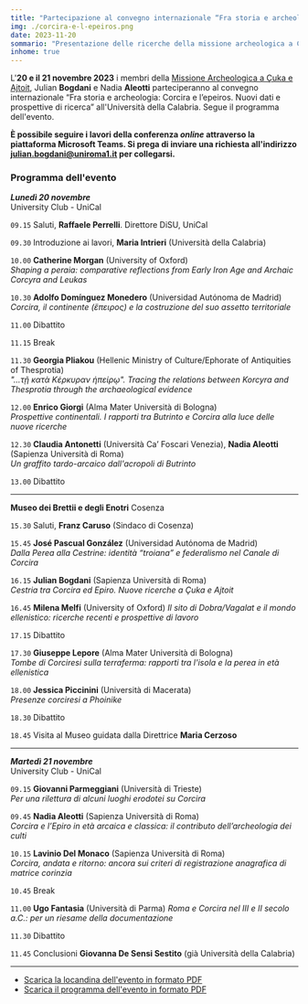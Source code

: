 ```yaml
---
title: "Partecipazione al convegno internazionale “Fra storia e archeologia: Corcira e l’epeiros. Nuovi dati e prospettive di ricerca”"
img: ./corcira-e-l-epeiros.png
date: 2023-11-20
sommario: "Presentazione delle ricerche della missione archeologica a Çuka e Ajtoit al convegno internazionale “Fra storia e archeologia: Corcira e l’epeiros. Nuovi dati e prospettive di ricerca”"
inhome: true
---
```



L'**20 e il 21 novembre 2023** i membri della [Missione Archeologica a Çuka e Ajtoit](../../ricerca/missione-archeologica-sapienza-a-cuka-e-ajtoit-albania/), Julian **Bogdani** e Nadia **Aleotti** parteciperanno al convegno internazionale “Fra storia e archeologia: Corcira e l’epeiros. Nuovi dati e prospettive di ricerca” all'Università della Calabria. Segue il programma dell'evento.

**È possibile seguire i lavori della conferenza _online_ attraverso la piattaforma Microsoft Teams. Si prega di inviare una richiesta all'indirizzo [julian.bogdani@uniroma1.it](mailto:julian.bogdani@uniroma1.it) per collegarsi.**


### Programma dell'evento

***Lunedì 20 novembre***  
University Club - UniCal

```09.15``` Saluti, **Raffaele Perrelli**. Direttore DiSU, UniCal

```09.30``` Introduzione ai lavori, **Maria Intrieri** (Università della Calabria)

```10.00``` **Catherine Morgan** (University of Oxford)  
*Shaping a peraia: comparative reflections from Early Iron Age and Archaic Corcyra and Leukas*

```10.30``` **Adolfo Domínguez Monedero** (Universidad Autόnoma de Madrid)  
*Corcira, il continente (ἔπειρος) e la costruzione del suo assetto territoriale*

```11.00``` Dibattito

```11.15``` Break

```11.30``` **Georgia Pliakou** (Hellenic Ministry of Culture/Ephorate of Antiquities of Thesprotia)  
*"…τῇ κατὰ Κέρκυραν ἠπείρῳ". Tracing the relations between Korcyra and Thesprotia through the archaeological evidence*

```12.00``` **Enrico Giorgi** (Alma Mater Università di Bologna)  
*Prospettive continentali. I rapporti tra Butrinto e Corcira alla luce delle nuove ricerche*

```12.30``` **Claudia Antonetti** (Università Ca’ Foscari Venezia), **Nadia Aleotti** (Sapienza Università di Roma)  
*Un graffito tardo-arcaico dall'acropoli di Butrinto*

```13.00``` Dibattito

***

**Museo dei Brettii e degli Enotri** Cosenza

```15.30``` Saluti, **Franz Caruso** (Sindaco di Cosenza)

```15.45``` **José Pascual González** (Universidad Autόnoma de Madrid)  
*Dalla Perea alla Cestrine: identità “troiana” e federalismo nel Canale di Corcira*

```16.15``` **Julian Bogdani** (Sapienza Università di Roma)  
*Cestria tra Corcira ed Epiro. Nuove ricerche a Çuka e Ajtoit*

```16.45``` **Milena Melfi** (University of Oxford)
*Il sito di Dobra/Vagalat e il mondo ellenistico: ricerche recenti e prospettive di lavoro*

```17.15``` Dibattito

```17.30``` **Giuseppe Lepore** (Alma Mater Università di Bologna)  
*Tombe di Corciresi sulla terraferma: rapporti tra l'isola e la perea in età ellenistica*

```18.00``` **Jessica Piccinini** (Università di Macerata)  
*Presenze corciresi a Phoinike*

```18.30``` Dibattito

```18.45``` Visita al Museo guidata dalla Direttrice **Maria Cerzoso**

***

***Martedì 21 novembre***  
University Club - UniCal

```09.15``` **Giovanni Parmeggiani** (Università di Trieste)  
*Per una rilettura di alcuni luoghi erodotei su Corcira*

```09.45``` **Nadia Aleotti** (Sapienza Università di Roma)  
*Corcira e l’Epiro in età arcaica e classica: il contributo dell’archeologia dei culti*

```10.15``` **Lavinio Del Monaco** (Sapienza Università di Roma)  
*Corcira, andata e ritorno: ancora sui criteri di registrazione anagrafica di matrice corinzia*

```10.45``` Break

```11.00``` **Ugo Fantasia** (Università di Parma)
*Roma e Corcira nel III e II secolo a.C.: per un riesame della documentazione*

```11.30``` Dibattito

```11.45``` Conclusioni **Giovanna De Sensi Sestito** (già Università della Calabria)

***

- [Scarica la locandina dell'evento in formato PDF](./locandina-corcira-e-l-epeiros.pdf)
- [Scarica il programma dell'evento in formato PDF](./programma-corcira-e-l-epeiros.pdf)
